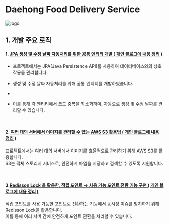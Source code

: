 # Daehong Food Delivery Service

![logo](https://github.com/JeonDaehong/daehong-food-delivery/assets/90895144/dfcdfbd0-52c6-48f5-aa21-5a491284ec4f)

## 1. 개발 주요 로직

#### 1. [JPA 생성 및 수정 날짜 자동처리를 위한 공통 엔티티 개발 ( 개인 블로그에 내용 정리 )](https://development-my-link.tistory.com/entry/%EA%B0%9C%EB%B0%9C-%ED%9A%8C%EA%B3%A0%EB%A1%9D-JPA%EB%A5%BC-%ED%99%9C%EC%9A%A9%ED%95%9C-%EC%83%9D%EC%84%B1-%EB%B0%8F-%EC%88%98%EC%A0%95-%EB%82%A0%EC%A7%9C-%EC%9E%90%EB%8F%99-%EC%B2%98%EB%A6%AC%EB%A5%BC-%EC%9C%84%ED%95%9C-%EA%B3%B5%ED%86%B5-Entity-%EA%B0%9C%EB%B0%9C)
 - 프로젝트에서는 JPA(Java Persistence API)를 사용하여 데이터베이스와의 상호작용을 관리합니다.

 - 생성 및 수정 날짜 자동처리를 위해 공통 엔티티를 개발하였습니다.
 - 
 - 이를 통해 각 엔티티에서 코드 중복을 최소화하며, 자동으로 생성 및 수정 날짜를 관리할 수 있습니다.

<br>

#### 2. [여러 대의 서버에서 이미지를 관리할 수 있는 AWS S3 활용법 ( 개인 블로그에 내용 정리 )](https://development-my-link.tistory.com/entry/%EA%B0%9C%EB%B0%9C-%ED%9A%8C%EA%B3%A0%EB%A1%9D-%EC%97%AC%EB%9F%AC-%EB%8C%80%EC%9D%98-%EC%84%9C%EB%B2%84%EB%A5%BC-%EC%9C%84%ED%95%9C-AWS-S3-%ED%99%9C%EC%9A%A9-%EC%9D%B4%EB%AF%B8%EC%A7%80-%EA%B4%80%EB%A6%AC)
프로젝트에서는 여러 대의 서버에서 이미지를 효율적으로 관리하기 위해 AWS S3를 활용합니다.
<br>
S3는 객체 스토리지 서비스로, 안전하게 파일을 저장하고 검색할 수 있도록 지원합니다.

<br>

#### 3.[Redisson Lock 을 활용한, 적립 포인트 → 사용 가능 포인트 전환 기능 구현 ( 개인 블로그에 내용 정리 )](https://development-my-link.tistory.com/entry/%EA%B0%9C%EB%B0%9C-%ED%9A%8C%EA%B3%A0%EB%A1%9D-Redisson-Lock-%EC%9D%84-%ED%99%9C%EC%9A%A9%ED%95%9C-%EC%A0%81%EB%A6%BD-%ED%8F%AC%EC%9D%B8%ED%8A%B8-%E2%86%92-%EC%82%AC%EC%9A%A9-%EA%B0%80%EB%8A%A5-%ED%8F%AC%EC%9D%B8%ED%8A%B8-%EC%A0%84%ED%99%98-%EA%B8%B0%EB%8A%A5-%EA%B5%AC%ED%98%84)
적립 포인트를 사용 가능한 포인트로 전환하는 기능에서 동시성 이슈를 방지하기 위해 Redisson Lock을 활용합니다.
<br>
이를 통해 여러 서버 간에 안전하게 포인트 전환을 처리할 수 있습니다.

